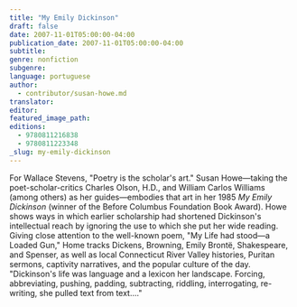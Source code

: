```yaml
---
title: "My Emily Dickinson"
draft: false
date: 2007-11-01T05:00:00-04:00
publication_date: 2007-11-01T05:00:00-04:00
subtitle:
genre: nonfiction
subgenre:
language: portuguese
author:
  - contributor/susan-howe.md
translator:
editor:
featured_image_path:
editions:
  - 9780811216838
  - 9780811223348
_slug: my-emily-dickinson
---
```


For Wallace Stevens, "Poetry is the scholar's art." Susan Howe—taking the poet-scholar-critics Charles Olson, H.D., and William Carlos Williams (among others) as her guides—embodies that art in her 1985 _My Emily Dickinson_ (winner of the Before Columbus Foundation Book Award). Howe shows ways in which earlier scholarship had shortened Dickinson's intellectual reach by ignoring the use to which she put her wide reading. Giving close attention to the well-known poem, "My Life had stood—a Loaded Gun," Home tracks Dickens, Browning, Emily Brontë, Shakespeare, and Spenser, as well as local Connecticut River Valley histories, Puritan sermons, captivity narratives, and the popular culture of the day. "Dickinson's life was language and a lexicon her landscape. Forcing, abbreviating, pushing, padding, subtracting, riddling, interrogating, re-writing, she pulled text from text...."


